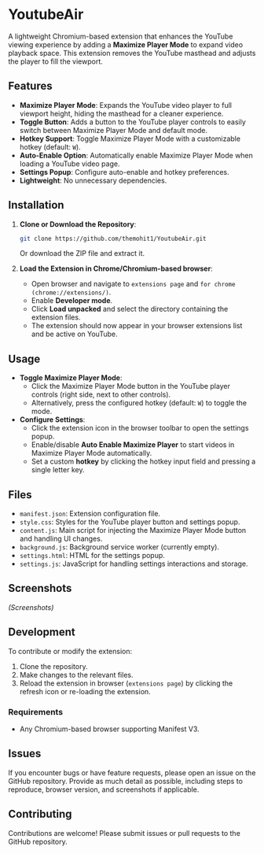 # YoutubeAir

A lightweight Chromium-based extension that enhances the YouTube viewing experience by adding a **Maximize Player Mode** to expand video playback space. This extension removes the YouTube masthead and adjusts the player to fill the viewport.

## Features
- **Maximize Player Mode**: Expands the YouTube video player to full viewport height, hiding the masthead for a cleaner experience.
- **Toggle Button**: Adds a button to the YouTube player controls to easily switch between Maximize Player Mode and default mode.
- **Hotkey Support**: Toggle Maximize Player Mode with a customizable hotkey (default: `W`).
- **Auto-Enable Option**: Automatically enable Maximize Player Mode when loading a YouTube video page.
- **Settings Popup**: Configure auto-enable and hotkey preferences.
- **Lightweight**: No unnecessary dependencies.

## Installation
1. **Clone or Download the Repository**:
   ```bash
   git clone https://github.com/themohit1/YoutubeAir.git
   ```
   Or download the ZIP file and extract it.

2. **Load the Extension in Chrome/Chromium-based browser**:
   - Open browser and navigate to `extensions page` and `for chrome (chrome://extensions/)`.
   - Enable **Developer mode**.
   - Click **Load unpacked** and select the directory containing the extension files.
   - The extension should now appear in your browser extensions list and be active on YouTube.

## Usage
- **Toggle Maximize Player Mode**:
  - Click the Maximize Player Mode button in the YouTube player controls (right side, next to other controls).
  - Alternatively, press the configured hotkey (default: `W`) to toggle the mode.
- **Configure Settings**:
  - Click the extension icon in the browser toolbar to open the settings popup.
  - Enable/disable **Auto Enable Maximize Player** to start videos in Maximize Player Mode automatically.
  - Set a custom **hotkey** by clicking the hotkey input field and pressing a single letter key.

## Files
- `manifest.json`: Extension configuration file.
- `style.css`: Styles for the YouTube player button and settings popup.
- `content.js`: Main script for injecting the Maximize Player Mode button and handling UI changes.
- `background.js`: Background service worker (currently empty).
- `settings.html`: HTML for the settings popup.
- `settings.js`: JavaScript for handling settings interactions and storage.

## Screenshots
*(Screenshots)*

## Development
To contribute or modify the extension:
1. Clone the repository.
2. Make changes to the relevant files.
3. Reload the extension in browser (`extensions page`) by clicking the refresh icon or re-loading the extension.

### Requirements
- Any Chromium-based browser supporting Manifest V3.

## Issues
If you encounter bugs or have feature requests, please open an issue on the GitHub repository. Provide as much detail as possible, including steps to reproduce, browser version, and screenshots if applicable.

## Contributing
Contributions are welcome! Please submit issues or pull requests to the GitHub repository.